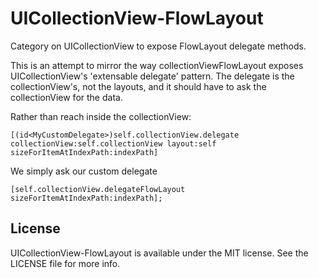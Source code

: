 UICollectionView-FlowLayout
===========================

Category on UICollectionView to expose FlowLayout delegate methods.

This is an attempt to mirror the way collectionViewFlowLayout exposes UICollectionView's 'extensable delegate' pattern. The delegate is the collectionView's, not the layouts, and it should have to ask the collectionView for the data. 

Rather than reach inside the collectionView: 
``` objc
[(id<MyCustomDelegate>)self.collectionView.delegate collectionView:self.collectionView layout:self sizeForItemAtIndexPath:indexPath]
```

We simply ask our custom delegate
``` objc
[self.collectionView.delegateFlowLayout sizeForItemAtIndexPath:indexPath];
```

License
-------
UICollectionView-FlowLayout is available under the MIT license. See the LICENSE file for more info.